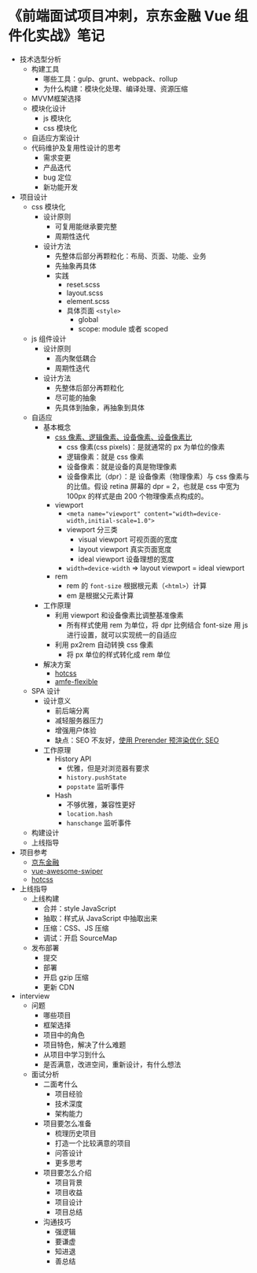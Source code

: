# 《前端面试项目冲刺，京东金融 Vue 组件化实战》笔记

- 技术选型分析
    + 构建工具
        * 哪些工具：gulp、grunt、webpack、rollup
        * 为什么构建：模块化处理、编译处理、资源压缩
    + MVVM框架选择
    + 模块化设计
        * js 模块化
        * css 模块化
    + 自适应方案设计
    + 代码维护及复用性设计的思考
        * 需求变更
        * 产品迭代
        * bug 定位
        * 新功能开发
- 项目设计
    + css 模块化
        * 设计原则
            - 可复用能继承要完整
            - 周期性迭代
        * 设计方法
            - 先整体后部分再颗粒化：布局、页面、功能、业务
            - 先抽象再具体
            - 实践
                + reset.scss
                + layout.scss
                + element.scss
                + 具体页面 `<style>`
                    * global
                    * scope: module 或者 scoped
    + js 组件设计
        * 设计原则
            - 高内聚低耦合
            - 周期性迭代
        * 设计方法
            - 先整体后部分再颗粒化
            - 尽可能的抽象
            - 先具体到抽象，再抽象到具体
    + 自适应
        * 基本概念
            - [css 像素、逻辑像素、设备像素、设备像素比](https://github.com/jawil/blog/issues/21)
                + css 像素(css pixels)：是就通常的 px 为单位的像素
                + 逻辑像素：就是 css 像素
                + 设备像素：就是设备的真是物理像素
                + 设备像素比（dpr）：是 设备像素（物理像素）与 css 像素与的比值。假设 retina 屏幕的 dpr = 2，也就是 css 中宽为 100px 的样式是由 200 个物理像素点构成的。
            - viewport
                + `<meta name="viewport" content="width=device-width,initial-scale=1.0">`
                + viewport 分三类
                    * visual viewport 可视页面的宽度
                    * layout viewport 真实页面宽度
                    * ideal viewport 设备理想的宽度
                + `width=device-width` => layout viewport = ideal viewport
            - rem
                + rem 的 `font-size` 根据根元素（`<html>`）计算
                + em 是根据父元素计算
        * 工作原理
            - 利用 viewport 和设备像素比调整基准像素
                + 所有样式使用 rem 为单位，将 dpr 比例结合 font-size 用 js 进行设置，就可以实现统一的自适应 
            - 利用 px2rem 自动转换 css 像素
                + 将 px 单位的样式转化成 rem 单位
        * 解决方案
            - [hotcss](https://github.com/imochen/hotcss)
            - [amfe-flexible](https://github.com/amfe/lib-flexible)
    + SPA 设计
        * 设计意义
            - 前后端分离
            - 减轻服务器压力
            - 增强用户体验
            - 缺点：SEO 不友好，[使用 Prerender 预渲染优化 SEO](http://codingfishman.github.io/2016/05/06/prerender%E9%A2%84%E6%B8%B2%E6%9F%93%E4%BC%98%E5%8C%96SEO/)
        * 工作原理
            - History API
                + 优雅，但是对浏览器有要求
                + `history.pushState`
                + `popstate` 监听事件
            - Hash 
                + 不够优雅，兼容性更好
                + `location.hash`
                + `hanschange` 监听事件
    + 构建设计
    + 上线指导
- 项目参考
    + [京东金融](https://m.jr.jd.com)
    + [vue-awesome-swiper](https://github.com/surmon-china/vue-awesome-swiper)
    + [hotcss](https://github.com/imochen/hotcss)
- 上线指导
    + 上线构建
        * 合并：style JavaScript
        * 抽取：样式从 JavaScript 中抽取出来
        * 压缩：CSS、JS 压缩
        * 调试：开启 SourceMap
    + 发布部署
        * 提交
        * 部署
        * 开启 gzip 压缩
        * 更新 CDN
- interview
    + 问题
        * 哪些项目
        * 框架选择
        * 项目中的角色
        * 项目特色，解决了什么难题
        * 从项目中学习到什么
        * 是否满意，改进空间，重新设计，有什么想法
    + 面试分析
        * 二面考什么
            - 项目经验
            - 技术深度
            - 架构能力
        * 项目要怎么准备
            - 梳理历史项目
            - 打造一个比较满意的项目
            - 问答设计
            - 更多思考
        * 项目要怎么介绍
            - 项目背景
            - 项目收益
            - 项目设计
            - 项目总结
        * 沟通技巧
            - 强逻辑
            - 要谦虚
            - 知进退
            - 善总结
